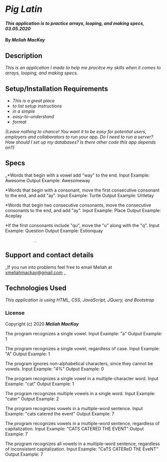 # _Pig Latin_

#### _This application is to practice arrays, looping, and making specs, 03.05.2020_

#### By _**Meliah MacKay**_

## Description

_This is an application I made to help me pracitce my skills when it comes to arrays, looping, and making specs._

## Setup/Installation Requirements

* _This is a great place_
* _to list setup instructions_
* _in a simple_
* _easy-to-understand_
* _format_

_{Leave nothing to chance! You want it to be easy for potential users, employers and collaborators to run your app. Do I need to run a server? How should I set up my databases? Is there other code this app depends on?}_

## Specs

_*Words that begin with a vowel add "way" to the end.
Input Example: Awesome
Output Example: Awesomeway

*Words that begin with a consonant, move  the first consecutive consonant to the end, and add "ay".
Input Example: Turtle
Output Example: Urtletay      

*Words that begin two consecutive consonants, move  the consecutive consonants to the end, and add "ay".
Input Example: Place
Output Example: Aceplay 

*If the first consonants include "qu", move the "u" along with the "q".
Input Example: Question
Output Example: Estionquay 

                 _

## Support and contact details

_If you run into problems feel free to email Meliah at xmeliahmackay@gmail.com _

## Technologies Used

_This application is using HTML, CSS, JavaScript, JQuery, and Bootstrap_

### License


Copyright (c) 2020 **_Meliah MacKay_**














The program recognizes a single vowel.
Input Example: "a"
Output Example: 1

The program recognizes a single vowel, regardless of case.
Input Example: "A"
Output Example: 1

The program ignores non-alphabetical characters, since they cannot be vowels.
Input Example: "4%"
Output Example: 0

The program recognizes a single vowel in a multiple-character word.
Input Example: "cat"
Output Example: 1

The program recognizes multiple vowels in a single word.
Input Example: "cater"
Output Example: 2

The program recognizes vowels in a multiple-word sentence.
Input Example: "cats catered the event"
Output Example: 7

The program recognizes vowels in a multiple-word sentence, regardless of capitalization.
Input Example: "CATS CATERED THE EVENT"
Output Example: 7


The program recognizes all vowels in a multiple-word sentence, regardless of inconsistent capitalization.
Input Example: "CaTS CATEReD ThE EveNT"
Output Example: 7

